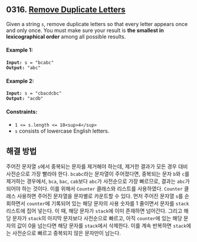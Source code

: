 ## 0316. [Remove Duplicate Letters](https://leetcode.com/problems/remove-duplicate-letters/)

Given a string `s`, remove duplicate letters so that every letter appears once and only once. You must make sure your result is **the smallest in lexicographical order** among all possible results.

#### **Example 1:**

<pre><code><strong>Input:</strong> s = "bcabc"
<strong>Output:</strong> "abc"</code></pre>

#### **Example 2:**

<pre><code><strong>Input:</strong> s = "cbacdcbc"
<strong>Output:</strong> "acdb"</code></pre>

#### **Constraints:**

- `1 <= s.length <= 10<sup>4</sup>`
- `s` consists of lowercase English letters.

## 해결 방법

주어진 문자열 `s`에서 중복되는 문자를 제거해야 하는데, 제거한 결과가 모든 경우 대비 사전순으로 가장 빨라야 한다. `bcabc`라는 문자열이 주어졌다면, 중복되는 문자 `b`와 `c`를 제거하는 경우에서, `bca`, `bac`, `cab`보다 `abc`가 사전순으로 가장 빠르므로, 결과는 `abc`가 되어야 하는 것이다. 이를 위해서 `Counter` 클래스와 리스트를 사용하였다. `Counter` 클래스 사용하면 주어진 문자열을 문자별로 카운트할 수 있다. 먼저 주어진 문자열 `s`를 순회하면서 `counter`에 기록되어 있는 해당 문자의 사용 숫자를 1 줄이면서 문자를 `stack` 리스트에 집어 넣는다. 이 때, 해당 문자가 `stack`에 이미 존재하면 넘어간다. 그리고 해당 문자가 `stack`의 마지막 문자보다 사전순으로 빠르고, 아직 `counter`에 있는 해당 문자의 값이 0을 넘는다면 해당 문자를 `stack`에서 삭제한다. 이를 계속 반복하면 `stack`에는 사전순으로 빠르고 중복되지 않은 문자만이 남는다.
